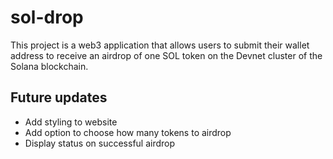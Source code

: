 # sol-drop
This project is a web3 application that allows users to submit their wallet address to receive an airdrop of one SOL token on the Devnet cluster of the Solana blockchain.

## Future updates
- Add styling to website
- Add option to choose how many tokens to airdrop
- Display status on successful airdrop

